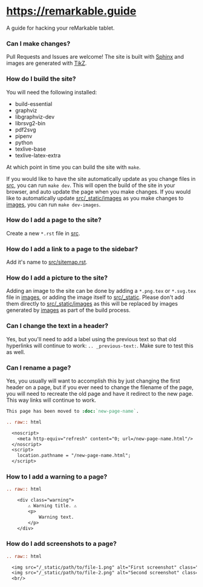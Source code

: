 # https://remarkable.guide
A guide for hacking your reMarkable tablet.

### Can I make changes?
Pull Requests and Issues are welcome! The site is built with [Sphinx](https://www.sphinx-doc.org) and images are generated with
[TikZ](https://www.overleaf.com/learn/latex/TikZ_package).

### How do I build the site?
You will need the following installed:
- build-essential
- graphviz
- libgraphviz-dev
- librsvg2-bin
- pdf2svg
- pipenv
- python
- texlive-base
- texlive-latex-extra

At which point in time you can build the site with `make`.

If you would like to have the site automatically update as you change files in [src](src), you can run `make dev`. This will open the build
of the site in your browser, and auto update the page when you make changes. If you would like to automatically update
[src/_static/images](src/_static/images) as you make changes to [images](images), you can run `make dev-images`.

### How do I add a page to the site?
Create a new `*.rst` file in [src](src).

### How do I add a link to a page to the sidebar?
Add it's name to [src/sitemap.rst](src/sitemap.rst).

### How do I add a picture to the site?
Adding an image to the site can be done by adding a `*.png.tex` or `*.svg.tex` file in [images](images), or adding the image itself to
[src/_static](src/_static). Please don't add them directly to [src/_static/images](src/_static/images) as this will be replaced
by images generated by [images](images) as part of the build process.

### Can I change the text in a header?
Yes, but you'll need to add a label using the previous text so that old hyperlinks will continue to work: `.. _previous-text:`. Make sure to test this as well.

### Can I rename a page?
Yes, you usually will want to accomplish this by just changing the first header on a page, but if you ever need to change the filename of the page, you will need to recreate the old page and have it redirect to the new page. This way links will continue to work.

```rst
This page has been moved to :doc:`new-page-name`.

.. raw:: html

  <noscript>
    <meta http-equiv="refresh" content="0; url=/new-page-name.html"/>
  </noscript>
  <script>
    location.pathname = "/new-page-name.html";
  </script>
```

### How to I add a warning to a page?
```rst
.. raw:: html

    <div class="warning">
        ⚠️ Warning title. ⚠️
        <p>
            Warning text.
        </p>
    </div>
```

### How do I add screenshots to a page?
```rst
.. raw:: html

  <img src="/_static/path/to/file-1.png" alt="First screenshot" class="screenshot">
  <img src="/_static/path/to/file-2.png" alt="Second screenshot" class="screenshot">
  <br/>
```
